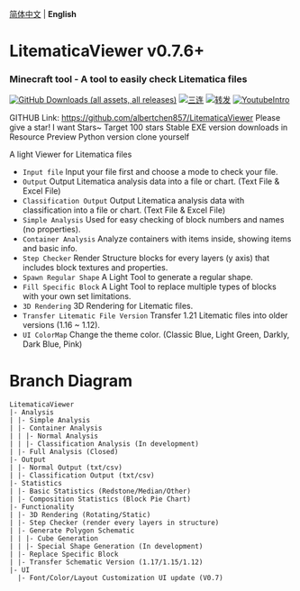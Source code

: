 [简体中文](./README.md) | **English**

# LitematicaViewer v0.7.6+

### Minecraft tool - A tool to easily check Litematica files

[![GitHub Downloads (all assets, all releases)](https://img.shields.io/github/v/release/Albertchen857/LitematicaViewer)]()
[![三连](https://img.shields.io/badge/-一键三连-00A1D6?logo=bilibili&logoColor=white)](https://www.bilibili.com/video/BV1H9ZVYtEta/?spm_id_from=333.1387.homepage.video_card.click&vd_source=20c164cb28b2da114329d8728dad750f)
[![转发](https://img.shields.io/badge/-转发-00A1D6?logo=bilibili&logoColor=white)](https://space.bilibili.com/3494373232741268)
[![YoutubeIntro](https://img.shields.io/badge/-Youtube-00A1D6?logo=youtube&logoColor=red)](https://www.youtube.com/watch?v=0nofWrfKJeg)

GITHUB Link: https://github.com/albertchen857/LitematicaViewer
Please give a star! I want Stars~ Target 100 stars
Stable EXE version downloads in Resource
Preview Python version clone yourself

A light Viewer for Litematica files

- `Input file` Input your file first and choose a mode to check your file.
- `Output` Output Litematica analysis data into a file or chart. (Text File & Excel File)
- `Classification Output` Output Litematica analysis data with classification into a file or chart. (Text File & Excel File)
- `Simple Analysis` Used for easy checking of block numbers and names (no properties).
- `Container Analysis` Analyze containers with items inside, showing items and basic info.
- `Step Checker` Render Structure blocks for every layers (y axis) that includes block textures and properties.
- `Spawn Regular Shape` A Light Tool to generate a regular shape.
- `Fill Specific Block` A Light Tool to replace multiple types of blocks with your own set limitations.
- `3D Rendering` 3D Rendering for Litematic files.
- `Transfer Litematic File Version` Transfer 1.21 Litematic files into older versions (1.16 ~ 1.12).
- `UI ColorMap` Change the theme color. (Classic Blue, Light Green, Darkly, Dark Blue, Pink)

# Branch Diagram

```
LitematicaViewer
|- Analysis
| |- Simple Analysis
| |- Container Analysis
| | |- Normal Analysis
| | |- Classification Analysis (In development)
| |- Full Analysis (Closed)
|- Output
| |- Normal Output (txt/csv)
| |- Classification Output (txt/csv)
|- Statistics
| |- Basic Statistics (Redstone/Median/Other)
| |- Composition Statistics (Block Pie Chart)
|- Functionality
| |- 3D Rendering (Rotating/Static)
| |- Step Checker (render every layers in structure)
| |- Generate Polygon Schematic
| | |- Cube Generation
| | |- Special Shape Generation (In development)
| |- Replace Specific Block
| |- Transfer Schematic Version (1.17/1.15/1.12)
|- UI
  |- Font/Color/Layout Customization UI update (V0.7)
```
